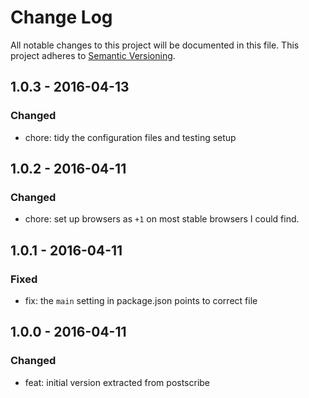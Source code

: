 # Change Log
All notable changes to this project will be documented in this file.
This project adheres to [Semantic Versioning](http://semver.org/).

## 1.0.3 - 2016-04-13
### Changed
- chore: tidy the configuration files and testing setup

## 1.0.2 - 2016-04-11
### Changed
- chore: set up browsers as `+1` on most stable browsers I could find.

## 1.0.1 - 2016-04-11
### Fixed
- fix: the `main` setting in package.json points to correct file

## 1.0.0 - 2016-04-11
### Changed
- feat: initial version extracted from postscribe

